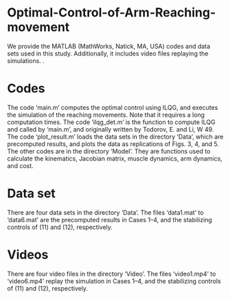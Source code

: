 # Optimal-Control-of-Arm-Reaching-movement

We provide the MATLAB (MathWorks, Natick, MA, USA) codes and data sets used in this study. Additionally, it includes video files replaying the simulations. . 

# Codes
The code ‘main.m’ computes the optimal control using ILQG, and executes the simulation of the reaching movements. Note that it requires a long computation times. The code ‘ilqg_det.m’ is the function to compute ILQG and called by ‘main.m’, and originally written by Todorov, E. and Li, W 49. The code ‘plot_result.m’ loads the data sets in the directory ‘Data’, which are precomputed results, and plots the data as replications of Figs. 3, 4, and 5. The other codes are in the directory ‘Model’. They are functions used to calculate the kinematics, Jacobian matrix, muscle dynamics, arm dynamics, and cost. 

# Data set
There are four data sets in the directory ‘Data’. The files ‘data1.mat’ to ‘data6.mat’ are the precomputed results in Cases 1–4, and the stabilizing controls of (11) and (12), respectively. 

# Videos
There are four video files in the directory ‘Video’. The files ‘video1.mp4’ to ‘video6.mp4’ replay the simulation in Cases 1–4, and the stabilizing controls of (11) and (12), respectively. 
